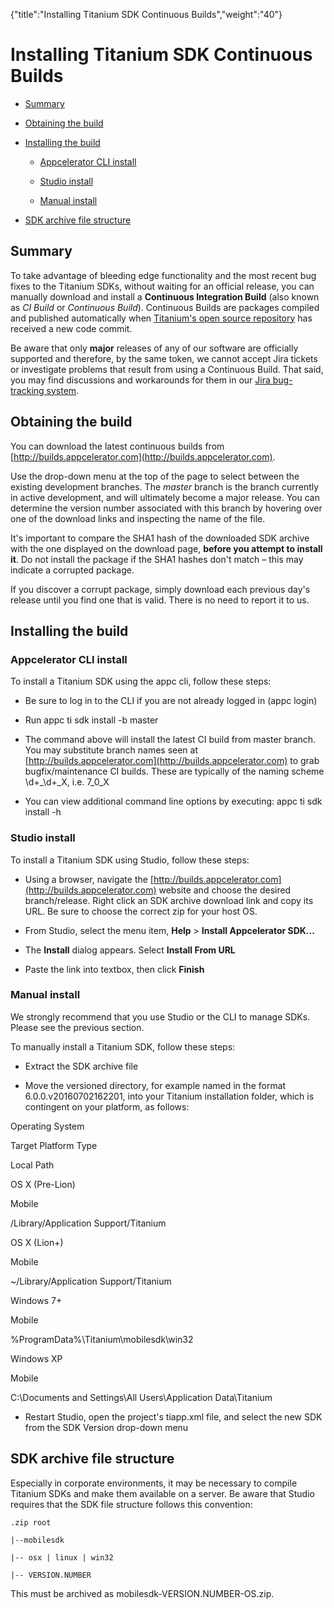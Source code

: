 {"title":"Installing Titanium SDK Continuous Builds","weight":"40"} 

# Installing Titanium SDK Continuous Builds

*   [Summary](#Summary)
    
*   [Obtaining the build](#Obtainingthebuild)
    
*   [Installing the build](#Installingthebuild)
    
    *   [Appcelerator CLI install](#AppceleratorCLIinstall)
        
    *   [Studio install](#Studioinstall)
        
    *   [Manual install](#Manualinstall)
        
*   [SDK archive file structure](#SDKarchivefilestructure)
    

## Summary

To take advantage of bleeding edge functionality and the most recent bug fixes to the Titanium SDKs, without waiting for an official release, you can manually download and install a **Continuous Integration Build** (also known as _CI Build_ or _Continuous Build_). Continuous Builds are packages compiled and published automatically when [Titanium's open source repository](https://github.com/appcelerator/titanium_mobile) has received a new code commit.

Be aware that only **major** releases of any of our software are officially supported and therefore, by the same token, we cannot accept Jira tickets or investigate problems that result from using a Continuous Build. That said, you may find discussions and workarounds for them in our [Jira bug-tracking system](http://jira.appcelerator.org).

## Obtaining the build

You can download the latest continuous builds from [http://builds.appcelerator.com](http://builds.appcelerator.com).

Use the drop-down menu at the top of the page to select between the existing development branches. The _master_ branch is the branch currently in active development, and will ultimately become a major release. You can determine the version number associated with this branch by hovering over one of the download links and inspecting the name of the file.

It's important to compare the SHA1 hash of the downloaded SDK archive with the one displayed on the download page, **before you attempt to install it**. Do not install the package if the SHA1 hashes don't match – this may indicate a corrupted package.

If you discover a corrupt package, simply download each previous day's release until you find one that is valid. There is no need to report it to us.

## Installing the build

### Appcelerator CLI install

To install a Titanium SDK using the appc cli, follow these steps:

*   Be sure to log in to the CLI if you are not already logged in (appc login)
    
*   Run appc ti sdk install -b master
    
*   The command above will install the latest CI build from master branch. You may substitute branch names seen at [http://builds.appcelerator.com](http://builds.appcelerator.com) to grab bugfix/maintenance CI builds. These are typically of the naming scheme \\d+\_\\d+\_X, i.e. 7\_0\_X
    
*   You can view additional command line options by executing: appc ti sdk install -h
    

### Studio install

To install a Titanium SDK using Studio, follow these steps:

*   Using a browser, navigate the [http://builds.appcelerator.com](http://builds.appcelerator.com) website and choose the desired branch/release. Right click an SDK archive download link and copy its URL. Be sure to choose the correct zip for your host OS.
    
*   From Studio, select the menu item, **Help** \> **Install Appcelerator SDK...**
    
*   The **Install** dialog appears. Select **Install From URL**
    
*   Paste the link into textbox, then click **Finish**
    

### Manual install

We strongly recommend that you use Studio or the CLI to manage SDKs. Please see the previous section.

To manually install a Titanium SDK, follow these steps:

*   Extract the SDK archive file
    
*   Move the versioned directory, for example named in the format 6.0.0.v20160702162201, into your Titanium installation folder, which is contingent on your platform, as follows:
    

Operating System

Target Platform Type

Local Path

OS X (Pre-Lion)

Mobile

/Library/Application Support/Titanium

OS X (Lion+)

Mobile

~/Library/Application Support/Titanium

Windows 7+

Mobile

%ProgramData%\\Titanium\\mobilesdk\\win32

Windows XP

Mobile

C:\\Documents and Settings\\All Users\\Application Data\\Titanium

*   Restart Studio, open the project's tiapp.xml file, and select the new SDK from the SDK Version drop-down menu
    

## SDK archive file structure

Especially in corporate environments, it may be necessary to compile Titanium SDKs and make them available on a server. Be aware that Studio requires that the SDK file structure follows this convention:

`.zip root`

`|--mobilesdk`

`|-- osx | linux | win32`

`|-- VERSION.NUMBER`

This must be archived as mobilesdk-VERSION.NUMBER-OS.zip.
